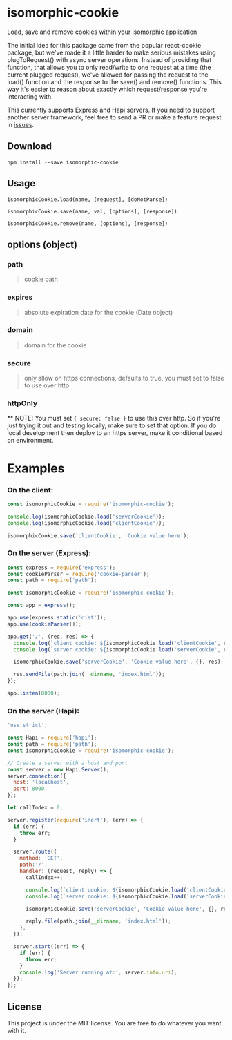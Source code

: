 # isomorphic-cookie
Load, save and remove cookies within your isomorphic application

The initial idea for this package came from the popular react-cookie package, but we've made it a little harder to make serious mistakes using plugToRequest() with async server operations.  Instead of providing that function, that allows you to only read/write to one request at a time (the current plugged request), we've allowed for passing the request to the load() function and the response to the save() and remove() functions.  This way it's easier to reason about exactly which request/response you're interacting with.

This currently supports Express and Hapi servers. If you need to support another server framework, feel free to send a PR or make a feature request in [issues](https://github.com/bsidelinger912/isomorphic-cookie/issues).

## Download
`npm install --save isomorphic-cookie`

## Usage

`isomorphicCookie.load(name, [request], [doNotParse])`

`isomorphicCookie.save(name, val, [options], [response])`

`isomorphicCookie.remove(name, [options], [response])`

## options (object)

### path
> cookie path

### expires
> absolute expiration date for the cookie (Date object)

### domain
> domain for the cookie

### secure
> only allow on https connections, defaults to true, you must set to false to use over http

### httpOnly


** NOTE:
You must set `{ secure: false }` to use this over http.  So if you're just trying it out and testing locally,
make sure to set that option.  If you do local development then deploy to an https server, make it conditional
based on environment.


# Examples

### On the client:
```js
const isomorphicCookie = require('isomorphic-cookie');

console.log(isomorphicCookie.load('serverCookie'));
console.log(isomorphicCookie.load('clientCookie'));

isomorphicCookie.save('clientCookie', 'Cookie value here');

```

### On the server (Express):
```js
const express = require('express');
const cookieParser = require('cookie-parser');
const path = require('path');

const isomorphicCookie = require('isomorphic-cookie');

const app = express();

app.use(express.static('dist'));
app.use(cookieParser());

app.get('/', (req, res) => {
  console.log(`client cookie: ${isomorphicCookie.load('clientCookie', req)}`);
  console.log(`server cookie: ${isomorphicCookie.load('serverCookie', req)}`);

  isomorphicCookie.save('serverCookie', 'Cookie value here', {}, res);

  res.sendFile(path.join(__dirname, 'index.html'));
});

app.listen(8000);

```

### On the server (Hapi):
```js
'use strict';

const Hapi = require('hapi');
const path = require('path');
const isomorphicCookie = require('isomorphic-cookie');

// Create a server with a host and port
const server = new Hapi.Server();
server.connection({
  host: 'localhost',
  port: 8000,
});

let callIndex = 0;

server.register(require('inert'), (err) => {
  if (err) {
    throw err;
  }

  server.route({
    method: 'GET',
    path:'/',
    handler: (request, reply) => {
      callIndex++;

      console.log(`client cookie: ${isomorphicCookie.load('clientCookie', request)}`);
      console.log(`server cookie: ${isomorphicCookie.load('serverCookie', request)}`);

      isomorphicCookie.save('serverCookie', 'Cookie value here', {}, reply);

      reply.file(path.join(__dirname, 'index.html'));
    },
  });

  server.start((err) => {
    if (err) {
      throw err;
    }
    console.log('Server running at:', server.info.uri);
  });
});

```

## License
This project is under the MIT license. You are free to do whatever you want with it.
